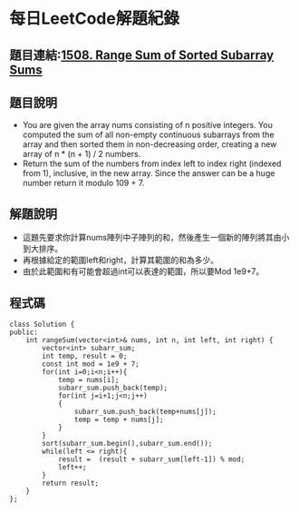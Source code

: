 # 每日LeetCode解題紀錄
## 題目連結:[1508. Range Sum of Sorted Subarray Sums](https://leetcode.com/problems/range-sum-of-sorted-subarray-sums/description/?envType=daily-question&envId=2024-08-04)
## 題目說明
- You are given the array nums consisting of n positive integers. You computed the sum of all non-empty continuous subarrays from the array and then sorted them in non-decreasing order, creating a new array of n * (n + 1) / 2 numbers.
- Return the sum of the numbers from index left to index right (indexed from 1), inclusive, in the new array. Since the answer can be a huge number return it modulo 109 + 7.
## 解題說明
- 這題先要求你計算nums陣列中子陣列的和，然後產生一個新的陣列將其由小到大排序。
- 再根據給定的範圍left和right，計算其範圍的和為多少。
- 由於此範圍和有可能會超過int可以表達的範圍，所以要Mod 1e9+7。
## 程式碼
```
class Solution {
public:
    int rangeSum(vector<int>& nums, int n, int left, int right) {
        vector<int> subarr_sum;
        int temp, result = 0;
        const int mod = 1e9 + 7;
        for(int i=0;i<n;i++){
            temp = nums[i];
            subarr_sum.push_back(temp);
            for(int j=i+1;j<n;j++)
            {
                subarr_sum.push_back(temp+nums[j]);
                temp = temp + nums[j];
            }
        }
        sort(subarr_sum.begin(),subarr_sum.end());
        while(left <= right){
            result =  (result + subarr_sum[left-1]) % mod;
            left++;
        }
        return result;
    }
};
```
